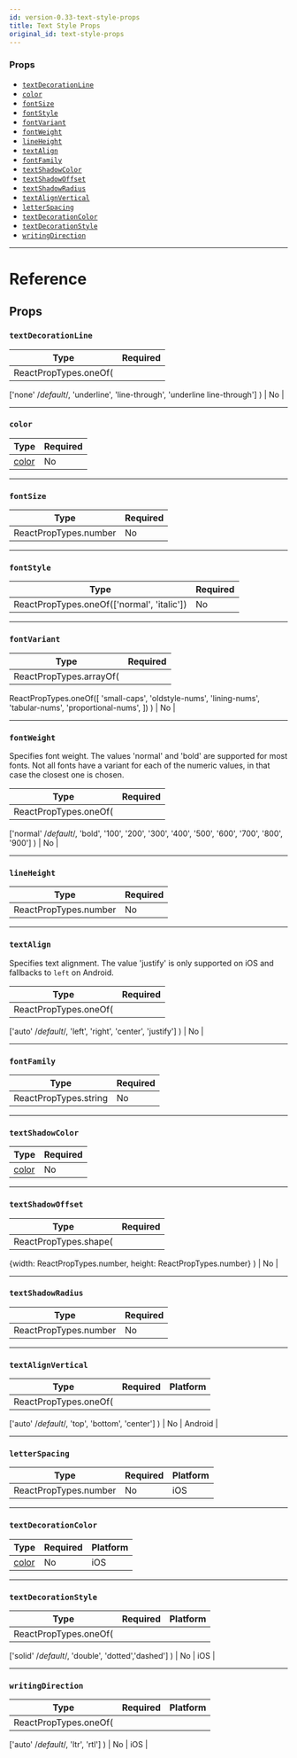 ```yaml
---
id: version-0.33-text-style-props
title: Text Style Props
original_id: text-style-props
---
```

### Props

- [`textDecorationLine`](text-style-props.md#textdecorationline)
- [`color`](text-style-props.md#color)
- [`fontSize`](text-style-props.md#fontsize)
- [`fontStyle`](text-style-props.md#fontstyle)
- [`fontVariant`](text-style-props.md#fontvariant)
- [`fontWeight`](text-style-props.md#fontweight)
- [`lineHeight`](text-style-props.md#lineheight)
- [`textAlign`](text-style-props.md#textalign)
- [`fontFamily`](text-style-props.md#fontfamily)
- [`textShadowColor`](text-style-props.md#textshadowcolor)
- [`textShadowOffset`](text-style-props.md#textshadowoffset)
- [`textShadowRadius`](text-style-props.md#textshadowradius)
- [`textAlignVertical`](text-style-props.md#textalignvertical)
- [`letterSpacing`](text-style-props.md#letterspacing)
- [`textDecorationColor`](text-style-props.md#textdecorationcolor)
- [`textDecorationStyle`](text-style-props.md#textdecorationstyle)
- [`writingDirection`](text-style-props.md#writingdirection)






---

# Reference

## Props

### `textDecorationLine`



| Type | Required |
| - | - |
| ReactPropTypes.oneOf(
  ['none' /*default*/, 'underline', 'line-through', 'underline line-through']
) | No |




---

### `color`



| Type | Required |
| - | - |
| [color](colors.md) | No |




---

### `fontSize`



| Type | Required |
| - | - |
| ReactPropTypes.number | No |




---

### `fontStyle`



| Type | Required |
| - | - |
| ReactPropTypes.oneOf(['normal', 'italic']) | No |




---

### `fontVariant`



| Type | Required |
| - | - |
| ReactPropTypes.arrayOf(
  ReactPropTypes.oneOf([
    'small-caps',
    'oldstyle-nums',
    'lining-nums',
    'tabular-nums',
    'proportional-nums',
  ])
 ) | No |




---

### `fontWeight`

Specifies font weight. The values 'normal' and 'bold' are supported for
most fonts. Not all fonts have a variant for each of the numeric values,
in that case the closest one is chosen.

| Type | Required |
| - | - |
| ReactPropTypes.oneOf(
  ['normal' /*default*/, 'bold',
   '100', '200', '300', '400', '500', '600', '700', '800', '900']
) | No |




---

### `lineHeight`



| Type | Required |
| - | - |
| ReactPropTypes.number | No |




---

### `textAlign`

Specifies text alignment. The value 'justify' is only supported on iOS and
fallbacks to `left` on Android.

| Type | Required |
| - | - |
| ReactPropTypes.oneOf(
  ['auto' /*default*/, 'left', 'right', 'center', 'justify']
) | No |




---

### `fontFamily`



| Type | Required |
| - | - |
| ReactPropTypes.string | No |




---

### `textShadowColor`



| Type | Required |
| - | - |
| [color](colors.md) | No |




---

### `textShadowOffset`



| Type | Required |
| - | - |
| ReactPropTypes.shape(
  {width: ReactPropTypes.number, height: ReactPropTypes.number}
) | No |




---

### `textShadowRadius`



| Type | Required |
| - | - |
| ReactPropTypes.number | No |




---

### `textAlignVertical`



| Type | Required | Platform |
| - | - | - |
| ReactPropTypes.oneOf(
  ['auto' /*default*/, 'top', 'bottom', 'center']
) | No | Android  |




---

### `letterSpacing`



| Type | Required | Platform |
| - | - | - |
| ReactPropTypes.number | No | iOS  |




---

### `textDecorationColor`



| Type | Required | Platform |
| - | - | - |
| [color](colors.md) | No | iOS  |




---

### `textDecorationStyle`



| Type | Required | Platform |
| - | - | - |
| ReactPropTypes.oneOf(
  ['solid' /*default*/, 'double', 'dotted','dashed']
) | No | iOS  |




---

### `writingDirection`



| Type | Required | Platform |
| - | - | - |
| ReactPropTypes.oneOf(
  ['auto' /*default*/, 'ltr', 'rtl']
) | No | iOS  |






